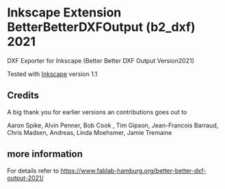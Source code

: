 # Inkscape Extension BetterBetterDXFOutput (b2_dxf) 2021
DXF Exporter for Inkscape (Better Better DXF Output Version2021)

Tested with [Inkscape](https://inkscape.org) version 1.1

## Credits

A big thank you for earlier versions an contributions goes out to

Aaron Spike, Alvin Penner, Bob Cook , Tim Gipson, Jean-Francois Barraud, Chris Madsen, Andreas, Linda Moehsmer, Jamie Tremaine

## more information

For details refer to https://www.fablab-hamburg.org/better-better-dxf-output-2021/
